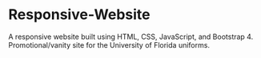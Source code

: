 # Responsive-Website
A responsive website built using HTML, CSS, JavaScript, and Bootstrap 4.  Promotional/vanity site for the University of Florida uniforms.
